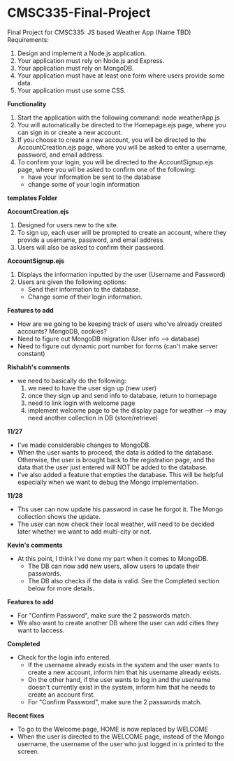 # CMSC335-Final-Project
Final Project for CMSC335: JS based Weather App (Name TBD)
Requirements:
1. Design and implement a Node.js application.
2. Your application must rely on Node.js and Express.
3. Your application must rely on MongoDB.
4. Your application must have at least one form where users provide some data.
5. Your application must use some CSS.

**Functionality**
1. Start the application with the following command: node weatherApp.js
2. You will automatically be directed to the Homepage.ejs page, where you can sign in or create a new account.
3. If you choose to create a new account, you will be directed to the AccountCreation.ejs page, where you will be asked to enter a username, password, and email address.
4. To confirm your login, you will be directed to the AccountSignup.ejs page, where you wil be asked to confirm one of the following:
    - have your information be sent to the database
    - change some of your login information

**templates Folder**

**AccountCreation.ejs**
1. Designed for users new to the site.
2. To sign up, each user will be prompted to create an account, where they provide a username, password, and email address.
3. Users will also be asked to confirm their password.

**AccountSignup.ejs**
1. Displays the information inputted by the user (Username and Password)
2. Users are given the following options:
    - Send their information to the database.
    - Change some of their login information.

**Features to add**
- How are we going to be keeping track of users who've already created accounts? MongoDB, cookies?
- Need to figure out MongoDB migration (User info --> database)
- Need to figure out dynamic port number for forms (can't make server constant)

**Rishabh's comments**
- we need to basically do the following: 
    1. we need to have the user sign up (new user)
    2. once they sign up and send info to database, return to homepage
    3. need to link login with welcome page
    4. implement welcome page to be the display page for weather --> may need another collection in DB (store/retrieve)
    
**11/27**
- I've made considerable changes to MongoDB.
- When the user wants to proceed, the data is added to the database. Otherwise, the user is brought back to the registration page, and the data that the user just entered will NOT be added to the database.
- I've also added a feature that empties the database. This will be helpful especially when we want to debug the Mongo implementation.

**11/28**
- Ths user can now update his password in case he forgot it. The Mongo collection shows the update.
- The user can now check their local weather, will need to be decided later whether we want to add multi-city or not.

**Kevin's comments**
- At this point, I think I've done my part when it comes to MongoDB.
    - The DB can now add new users, allow users to update their passwords.
    - The DB also checks if the data is valid. See the Completed section below for more details.

**Features to add**
- For "Confirm Password", make sure the 2 passwords match.
- We also want to create another DB where the user can add cities they want to laccess.

**Completed**
- Check for the login info entered. 
    - If the username already exists in the system and the user wants to create a new account, inform him that his username already exists.
    - On the other hand, if the user wants to log in and the username doesn't currently exist in the system, inform him that he needs to create an account first.
    - For "Confirm Password", make sure the 2 passwords match.

**Recent fixes**
- To go to the Welcome page, HOME is now replaced by WELCOME
- When the user is directed to the WELCOME page, instead of the Mongo username, the username of the user who just logged in is printed to the screen.